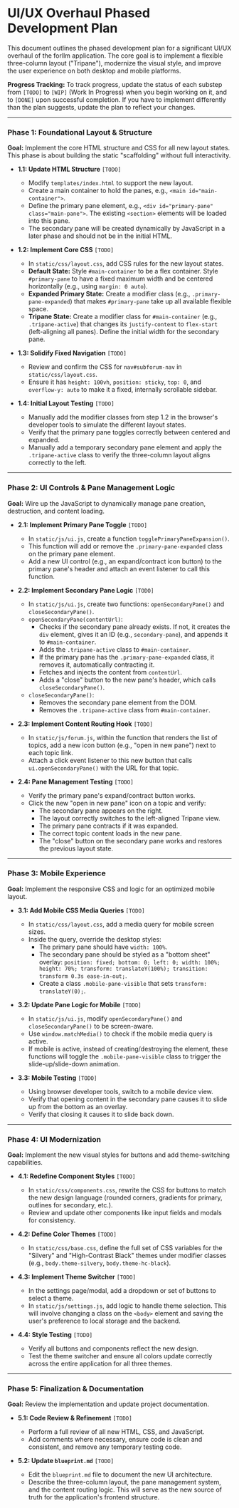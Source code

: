 # UI/UX Overhaul Phased Development Plan

This document outlines the phased development plan for a significant UI/UX overhaul of the forllm application. The core goal is to implement a flexible three-column layout ("Tripane"), modernize the visual style, and improve the user experience on both desktop and mobile platforms.

**Progress Tracking:**
To track progress, update the status of each substep from `[TODO]` to `[WIP]` (Work In Progress) when you begin working on it, and to `[DONE]` upon successful completion. If you have to implement differently than the plan suggests, update the plan to reflect your changes. 

---

### Phase 1: Foundational Layout & Structure

**Goal:** Implement the core HTML structure and CSS for all new layout states. This phase is about building the static "scaffolding" without full interactivity.

- **1.1: Update HTML Structure** `[TODO]`
  - Modify `templates/index.html` to support the new layout.
  - Create a main container to hold the panes, e.g., `<main id="main-container">`.
  - Define the primary pane element, e.g., `<div id="primary-pane" class="main-pane">`. The existing `<section>` elements will be loaded into this pane.
  - The secondary pane will be created dynamically by JavaScript in a later phase and should not be in the initial HTML.

- **1.2: Implement Core CSS** `[TODO]`
  - In `static/css/layout.css`, add CSS rules for the new layout states.
  - **Default State:** Style `#main-container` to be a flex container. Style `#primary-pane` to have a fixed maximum width and be centered horizontally (e.g., using `margin: 0 auto`).
  - **Expanded Primary State:** Create a modifier class (e.g., `.primary-pane-expanded`) that makes `#primary-pane` take up all available flexible space.
  - **Tripane State:** Create a modifier class for `#main-container` (e.g., `.tripane-active`) that changes its `justify-content` to `flex-start` (left-aligning all panes). Define the initial width for the secondary pane.

- **1.3: Solidify Fixed Navigation** `[TODO]`
  - Review and confirm the CSS for `nav#subforum-nav` in `static/css/layout.css`.
  - Ensure it has `height: 100vh`, `position: sticky`, `top: 0`, and `overflow-y: auto` to make it a fixed, internally scrollable sidebar.

- **1.4: Initial Layout Testing** `[TODO]`
  - Manually add the modifier classes from step 1.2 in the browser's developer tools to simulate the different layout states.
  - Verify that the primary pane toggles correctly between centered and expanded.
  - Manually add a temporary secondary pane element and apply the `.tripane-active` class to verify the three-column layout aligns correctly to the left.

---

### Phase 2: UI Controls & Pane Management Logic

**Goal:** Wire up the JavaScript to dynamically manage pane creation, destruction, and content loading.

- **2.1: Implement Primary Pane Toggle** `[TODO]`
  - In `static/js/ui.js`, create a function `togglePrimaryPaneExpansion()`.
  - This function will add or remove the `.primary-pane-expanded` class on the primary pane element.
  - Add a new UI control (e.g., an expand/contract icon button) to the primary pane's header and attach an event listener to call this function.

- **2.2: Implement Secondary Pane Logic** `[TODO]`
  - In `static/js/ui.js`, create two functions: `openSecondaryPane()` and `closeSecondaryPane()`.
  - `openSecondaryPane(contentUrl)`:
    - Checks if the secondary pane already exists. If not, it creates the `div` element, gives it an ID (e.g., `secondary-pane`), and appends it to `#main-container`.
    - Adds the `.tripane-active` class to `#main-container`.
    - If the primary pane has the `.primary-pane-expanded` class, it removes it, automatically contracting it.
    - Fetches and injects the content from `contentUrl`.
    - Adds a "close" button to the new pane's header, which calls `closeSecondaryPane()`.
  - `closeSecondaryPane()`:
    - Removes the secondary pane element from the DOM.
    - Removes the `.tripane-active` class from `#main-container`.

- **2.3: Implement Content Routing Hook** `[TODO]`
  - In `static/js/forum.js`, within the function that renders the list of topics, add a new icon button (e.g., "open in new pane") next to each topic link.
  - Attach a click event listener to this new button that calls `ui.openSecondaryPane()` with the URL for that topic.

- **2.4: Pane Management Testing** `[TODO]`
  - Verify the primary pane's expand/contract button works.
  - Click the new "open in new pane" icon on a topic and verify:
    - The secondary pane appears on the right.
    - The layout correctly switches to the left-aligned Tripane view.
    - The primary pane contracts if it was expanded.
    - The correct topic content loads in the new pane.
    - The "close" button on the secondary pane works and restores the previous layout state.

---

### Phase 3: Mobile Experience

**Goal:** Implement the responsive CSS and logic for an optimized mobile layout.

- **3.1: Add Mobile CSS Media Queries** `[TODO]`
  - In `static/css/layout.css`, add a media query for mobile screen sizes.
  - Inside the query, override the desktop styles:
    - The primary pane should have `width: 100%`.
    - The secondary pane should be styled as a "bottom sheet" overlay: `position: fixed; bottom: 0; left: 0; width: 100%; height: 70%; transform: translateY(100%); transition: transform 0.3s ease-in-out;`.
    - Create a class `.mobile-pane-visible` that sets `transform: translateY(0);`.

- **3.2: Update Pane Logic for Mobile** `[TODO]`
  - In `static/js/ui.js`, modify `openSecondaryPane()` and `closeSecondaryPane()` to be screen-aware.
  - Use `window.matchMedia()` to check if the mobile media query is active.
  - If mobile is active, instead of creating/destroying the element, these functions will toggle the `.mobile-pane-visible` class to trigger the slide-up/slide-down animation.

- **3.3: Mobile Testing** `[TODO]`
  - Using browser developer tools, switch to a mobile device view.
  - Verify that opening content in the secondary pane causes it to slide up from the bottom as an overlay.
  - Verify that closing it causes it to slide back down.

---

### Phase 4: UI Modernization

**Goal:** Implement the new visual styles for buttons and add theme-switching capabilities.

- **4.1: Redefine Component Styles** `[TODO]`
  - In `static/css/components.css`, rewrite the CSS for buttons to match the new design language (rounded corners, gradients for primary, outlines for secondary, etc.).
  - Review and update other components like input fields and modals for consistency.

- **4.2: Define Color Themes** `[TODO]`
  - In `static/css/base.css`, define the full set of CSS variables for the "Silvery" and "High-Contrast Black" themes under modifier classes (e.g., `body.theme-silvery`, `body.theme-hc-black`).

- **4.3: Implement Theme Switcher** `[TODO]`
  - In the settings page/modal, add a dropdown or set of buttons to select a theme.
  - In `static/js/settings.js`, add logic to handle theme selection. This will involve changing a class on the `<body>` element and saving the user's preference to local storage and the backend.

- **4.4: Style Testing** `[TODO]`
  - Verify all buttons and components reflect the new design.
  - Test the theme switcher and ensure all colors update correctly across the entire application for all three themes.

---

### Phase 5: Finalization & Documentation

**Goal:** Review the implementation and update project documentation.

- **5.1: Code Review & Refinement** `[TODO]`
  - Perform a full review of all new HTML, CSS, and JavaScript.
  - Add comments where necessary, ensure code is clean and consistent, and remove any temporary testing code.

- **5.2: Update `blueprint.md`** `[TODO]`
  - Edit the `blueprint.md` file to document the new UI architecture.
  - Describe the three-column layout, the pane management system, and the content routing logic. This will serve as the new source of truth for the application's frontend structure.